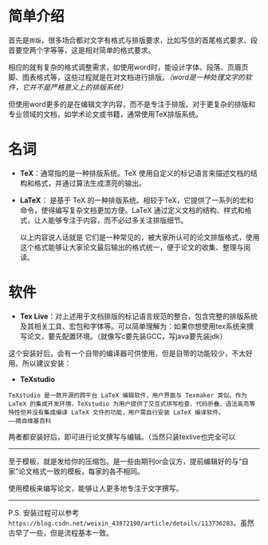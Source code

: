 # 简单介绍

首先是`排版`，很多场合都对文字有格式与排版要求，比如写信的首尾格式要求、段首要空两个字等等，这是相对简单的格式要求。

相应的就有复杂的格式调整需求，如使用word时，能设计字体、段落、页眉页脚、图表格式等，这些过程就是在对文档进行排版。*（word是一种处理文字的软件，它并不是严格意义上的排版系统）*

但使用word更多的是在编辑文字内容，而不是专注于排版。对于更复杂的排版和专业领域的文档，如学术论文或书籍，通常使用TeX排版系统。

# 名词

- **TeX**：通常指的是一种排版系统。TeX 使用自定义的标记语言来描述文档的结构和格式，并通过算法生成漂亮的输出。

- **LaTeX**： 是基于 TeX 的一种排版系统。相较于TeX，它提供了一系列的宏和命令，使得编写复杂文档更加方便。LaTeX 通过定义文档的结构、样式和格式，让人能够专注于内容，而不必过多关注排版细节。

  以上内容说人话就是 它们是一种常见的，被大家所认可的论文排版格式，使用这个格式能够让大家论文最后输出的格式统一，便于论文的收集、整理与阅读。

# 软件

- **Tex Live**：对上述用于文档排版的标记语言规范的整合，包含完整的排版系统及其相关工具、宏包和字体等。可以简单理解为：如果你想使用tex系统来撰写论文，要先配置环境。（就像写c要先装GCC，写java要先装jdk）

这个安装好后，会有一个自带的编译器可供使用，但是自带的功能较少，不太好用。所以建议安装：

- **TeXstudio**

```
TeXstudio 是一款开源的跨平台 LaTeX 编辑软件，用户界面与 Texmaker 类似。作为 LaTeX 的集成开发环境，TeXstudio 为用户提供了交互式拼写检查、代码折叠、语法高亮等特性但并没有集成编译 LaTeX 文件的功能，用户需自行安装 LaTeX 编译软件。
——摘自维基百科
```

两者都安装好后，即可进行论文撰写与编辑。（当然只装texlive也完全可以

***

至于模板，就是发给你的压缩包。是一些由期刊or会议方，提前编辑好的与“自家”论文格式一致的模板，每家的各不相同。

使用模板来编写论文，能够让人更多地专注于文字撰写。

***

P.S. 安装过程可以参考`https://blog.csdn.net/weixin_43872190/article/details/113736283`。虽然古早了一些，但是流程基本一致。 